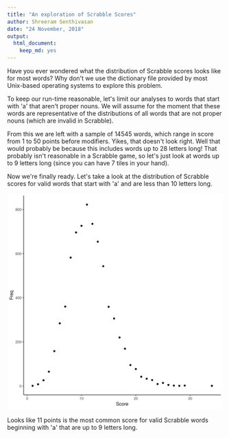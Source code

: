 ```yaml
---
title: "An exploration of Scrabble Scores"
author: Shreeram Senthivasan
date: "24 November, 2018"
output:
  html_document:
    keep_md: yes
---
```




Have you ever wondered what the distribution of Scrabble scores looks like for most words? Why don't we use the dictionary file provided by most Unix-based operating systems to explore this problem.

To keep our run-time reasonable, let's limit our analyses to words that start with 'a' that aren't proper nouns. We will assume for the moment that these words are representative of the distributions of all words that are not proper nouns (which are invalid in Scrabble).

From this we are left with a sample of 14545 words, which range in score from 1 to 50 points before modifiers. Yikes, that doesn't look right. Well that would probably be because this includes words up to 28 letters long! That probably isn't reasonable in a Scrabble game, so let's just look at words up to 9 letters long (since you can have 7 tiles in your hand).

Now we're finally ready. Let's take a look at the distribution of Scrabble scores for valid words that start with 'a' and are less than 10 letters long.

![*Fig. 1* A histogram of Scrabble scores for a subset of English words](histogram.png)

Looks like 11 points is the most common score for valid Scrabble words beginning with 'a' that are up to 9 letters long.

